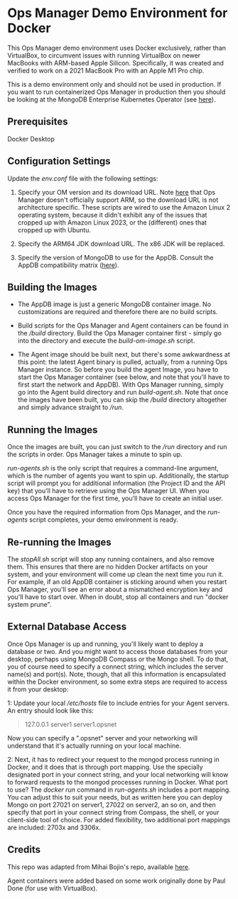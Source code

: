 # Ops Manager Demo Environment for Docker

This Ops Manager demo environment uses Docker exclusively, rather than VirtualBox, to circumvent issues with running VirtualBox on newer MacBooks with ARM-based Apple Silicon. Specifically, it was created and verified to work on a 2021 MacBook Pro with an Apple M1 Pro chip.

This is a demo environment only and should not be used in production. If you want to run containerized Ops Manager in production then you should be looking at the MongoDB Enterprise Kubernetes Operator (see [here](https://www.mongodb.com/docs/kubernetes-operator/stable/)).

## Prerequisites

Docker Desktop

## Configuration Settings

Update the *env.conf* file with the following settings:

1. Specify your OM version and its download URL. Note [here](https://www.mongodb.com/docs/ops-manager/current/core/requirements/#operating-systems-compatible-with-onprem) that Ops Manager doesn't officially support ARM, so the download URL is not architecture specific. These scripts are wired to use the Amazon Linux 2 operating system, because it didn't exhibit any of the issues that cropped up with Amazon Linux 2023, or the (different) ones that cropped up with Ubuntu.

2. Specify the ARM64 JDK download URL. The x86 JDK will be replaced. 

3. Specify the version of MongoDB to use for the AppDB. Consult the AppDB compatibility matrix ([here](https://www.mongodb.com/docs/ops-manager/current/tutorial/prepare-backing-mongodb-instances/#use-a-compatible-mongodb-version)).



## Building the Images

- The AppDB image is just a generic MongoDB container image. No customizations are required and therefore there are no build scripts. 

- Build scripts for the Ops Manager and Agent containers can be found in the */build* directory. Build the Ops Manager container first - simply go into the directory and execute the *build-om-image.sh* script. 

- The Agent image should be built next, but there's some awkwardness at this point: the latest Agent binary is pulled, actually, from a running Ops Manager instance. So before you build the agent Image, you have to start the Ops Manager container (see below, and note that you'll have to first start the network and AppDB). With Ops Manager running, simply go into the Agent build directory and run *build-agent.sh*. Note that once the images have been built, you can skip the */build* directory altogether and simply advance straight to */run*.

## Running the Images

Once the images are built, you can just switch to the */run* directory and run the scripts in order. Ops Manager takes a minute to spin up.

*run-agents.sh* is the only script that requires a command-line argument, which is the number of agents you want to spin up. Additionally, the startup script will prompt you for additional information (the Project ID and the API key) that you'll have to retrieve using the Ops Manager UI. When you access Ops Manager for the first time, you'll have to create an initial user. 

Once you have the required information from Ops Manager, and the *run-agents* script completes, your demo environment is ready. 

## Re-running the Images

The *stopAll.sh* script will stop any running containers, and also remove them. This ensures that there are no hidden Docker artifacts on your system, and your environment will come up clean the next time you run it. For example, if an old AppDB container is sticking around when you restart Ops Manager, you'll see an error about a mismatched encryption key and you'll have to start over. When in doubt, stop all containers and run "docker system prune". 

## External Database Access

Once Ops Manager is up and running, you'll likely want to deploy a database or two. And you might want to access those databases from your desktop, perhaps using MongoDB Compass or the Mongo shell. To do that, you of course need to specify a connect string, which includes the server name(s) and port(s). Note, though, that all this information is encapsulated within the Docker environment, so some extra steps are required to access it from your desktop:

1: Update your local */etc/hosts* file to include entries for your Agent servers. An entry should look like this:

> 127.0.0.1       server1 server1.opsnet

Now you can specify a ".opsnet" server and your networking will understand that it's actually running on your local machine. 

2: Next, it has to redirect your request to the mongod process running in Docker, and it does that is through port mapping. Use the specially designated port in your connect string, and your local networking will know to forward requests to the mongod processes running in Docker. What port to use? The *docker run* command in *run-agents.sh* includes a port mapping. You can adjust this to suit your needs, but as written here you can deploy Mongo on port 27021 on server1, 27022 on server2, an so on, and then specify that port in your connect string from Compass, the shell, or your client-side tool of choice. For added flexibility, two additional port mappings are included: 2703x and 3306x. 

## Credits

This repo was adapted from Mihai Bojin's repo, available [here](https://github.com/mongodb-labs/omida/tree/main). 

Agent containers were added based on some work originally done by Paul Done (for use with VirtualBox).

